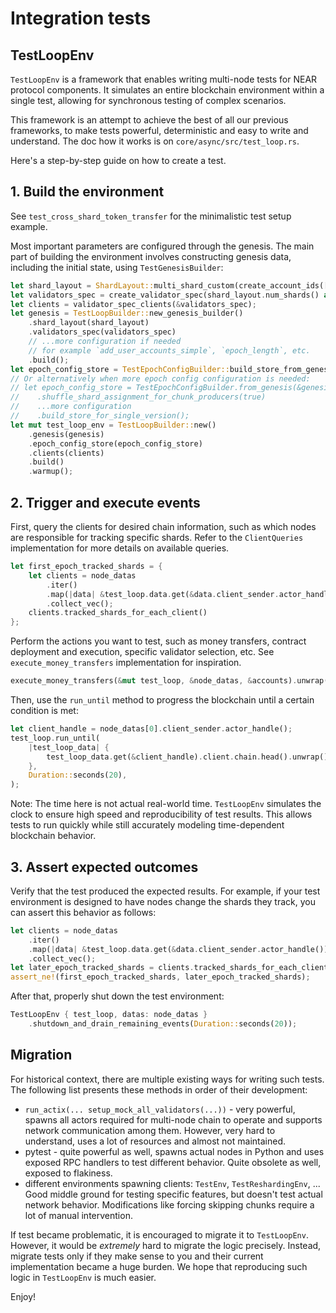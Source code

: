 # Integration tests

## TestLoopEnv

`TestLoopEnv` is a framework that enables writing multi-node tests for NEAR protocol
components. It simulates an entire blockchain environment within a single test,
allowing for synchronous testing of complex scenarios.

This framework is an attempt to
achieve the best of all our previous frameworks, to make tests powerful,
deterministic and easy to write and understand. The doc how it works is on
`core/async/src/test_loop.rs`.

Here's a step-by-step guide on how to create a test.

## 1. Build the environment

See `test_cross_shard_token_transfer` for the minimalistic test setup example.

Most important parameters are configured through the genesis.
The main part of building the environment involves constructing genesis data,
including the initial state, using `TestGenesisBuilder`:

```rust
let shard_layout = ShardLayout::multi_shard_custom(create_account_ids(["account0"]).to_vec(), 1);
let validators_spec = create_validator_spec(shard_layout.num_shards() as usize, 0);
let clients = validator_spec_clients(&validators_spec);
let genesis = TestLoopBuilder::new_genesis_builder()
    .shard_layout(shard_layout)
    .validators_spec(validators_spec)
    // ...more configuration if needed
    // for example `add_user_accounts_simple`, `epoch_length`, etc.
    .build();
let epoch_config_store = TestEpochConfigBuilder::build_store_from_genesis(&genesis);
// Or alternatively when more epoch config configuration is needed:
// let epoch_config_store = TestEpochConfigBuilder.from_genesis(&genesis)
//    .shuffle_shard_assignment_for_chunk_producers(true)
//    ...more configuration
//    .build_store_for_single_version();
let mut test_loop_env = TestLoopBuilder::new()
    .genesis(genesis)
    .epoch_config_store(epoch_config_store)
    .clients(clients)
    .build()
    .warmup();
```

## 2. Trigger and execute events

First, query the clients for desired chain information, such as which nodes are
responsible for tracking specific shards. Refer to the `ClientQueries` implementation
for more details on available queries.

```rust
let first_epoch_tracked_shards = {
    let clients = node_datas
        .iter()
        .map(|data| &test_loop.data.get(&data.client_sender.actor_handle()).client)
        .collect_vec();
    clients.tracked_shards_for_each_client()
};
```

Perform the actions you want to test, such as money transfers, contract
deployment and execution, specific validator selection, etc. See
`execute_money_transfers` implementation for inspiration.

```rust
execute_money_transfers(&mut test_loop, &node_datas, &accounts).unwrap();
```

Then, use the `run_until` method to progress the blockchain until a certain
condition is met:

```rust
let client_handle = node_datas[0].client_sender.actor_handle();
test_loop.run_until(
    |test_loop_data| {
        test_loop_data.get(&client_handle).client.chain.head().unwrap().height > 10020
    },
    Duration::seconds(20),
);
```

Note: The time here is not actual real-world time. `TestLoopEnv` simulates the clock
to ensure high speed and reproducibility of test results. This allows tests to
run quickly while still accurately modeling time-dependent blockchain behavior.

## 3. Assert expected outcomes

Verify that the test produced the expected results. For example, if your test
environment is designed to have nodes change the shards they track, you can
assert this behavior as follows:

```rust
let clients = node_datas
    .iter()
    .map(|data| &test_loop.data.get(&data.client_sender.actor_handle()).client)
    .collect_vec();
let later_epoch_tracked_shards = clients.tracked_shards_for_each_client();
assert_ne!(first_epoch_tracked_shards, later_epoch_tracked_shards);
```

After that, properly shut down the test environment:

```rust
TestLoopEnv { test_loop, datas: node_datas }
    .shutdown_and_drain_remaining_events(Duration::seconds(20));
```

## Migration

For historical context, there are multiple existing ways for writing such
tests. The following list presents these methods in order of their development:

* `run_actix(... setup_mock_all_validators(...))` - very powerful, spawns all
actors required for multi-node chain to operate and supports network
communication among them. However, very hard to understand, uses a lot of
resources and almost not maintained.
* pytest - quite powerful as well, spawns actual nodes in Python and uses
exposed RPC handlers to test different behavior. Quite obsolete as well,
exposed to flakiness.
* different environments spawning clients: `TestEnv`, `TestReshardingEnv`, ...
Good middle ground for testing specific features, but doesn't test actual
network behavior. Modifications like forcing skipping chunks require a lot
of manual intervention.

If test became problematic, it is encouraged to migrate it to `TestLoopEnv`.
However, it would be _extremely_ hard to migrate the logic precisely. Instead,
migrate tests only if they make sense to you and their current implementation
became a huge burden. We hope that reproducing such logic in `TestLoopEnv` is
much easier.

Enjoy!
